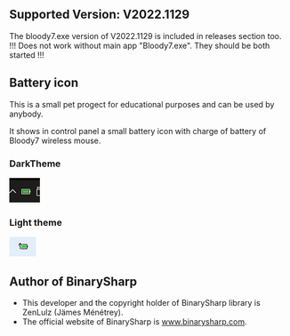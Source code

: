 ## Supported Version: V2022.1129
The bloody7.exe version of V2022.1129 is included in releases section too.
!!! Does not work without main app "Bloody7.exe". They should be both started !!!
## Battery icon
This is a small pet progect for educational purposes and can be used by anybody.

It shows in control panel a small battery icon with charge of battery of Bloody7 wireless mouse. 
### DarkTheme
![](./BatteryIcon/GitHub/Images/DarkTheme.png)
### Light theme
![](./BatteryIcon/GitHub/Images/LightTheme.png)

## Author of BinarySharp
+ This developer and the copyright holder of BinarySharp library is ZenLulz (Jämes Ménétrey).
+ The official website of BinarySharp is www.binarysharp.com.
